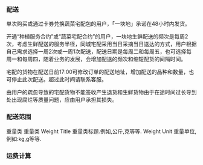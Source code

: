 ### 配送

单次购买或通过卡券兑换蔬菜宅配包的用户，「一块地」承诺在48小时内发货。

开通“种植服务合约”或“蔬菜宅配合约”的用户，一块地生鲜配送的频次是每周2次，考虑生鲜配送的服务半径，同城宅配采用当日采摘当日送达的方式，用户根据自己需求选择一周2次或一周1次配送，配送日期是每周二和每周五，也可选择每周一和每周四，随着业务的发展，会增加配送的频次和缩短配货的间隔时间。

宅配的货物在配送日前17:00可修改订单的配送地址，增加配送的品种和数量，也可停止此次配送。超过此时间请联系客服。

由用户的疏忽导致的宅配货物不能签收产生退货和生鲜货物由于在途时间过长导到处出现腐烂等质量问题，应由用户承担其损失。



### 配送范围

重量类 重量类
Weight Title
重量类标题.例如,公斤,克等等.
Weight Unit
重量单位,例如:kg,g等等.


### 运费计算
